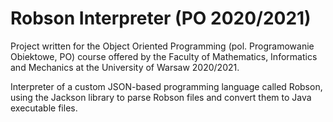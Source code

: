 # Robson Interpreter (PO 2020/2021)

Project written for the Object Oriented Programming (pol. Programowanie Obiektowe, PO) course offered by the Faculty of Mathematics, Informatics and Mechanics at the University of Warsaw 2020/2021.

Interpreter of a custom JSON-based programming language called Robson, using the Jackson library to parse Robson files and convert them to Java executable files.
